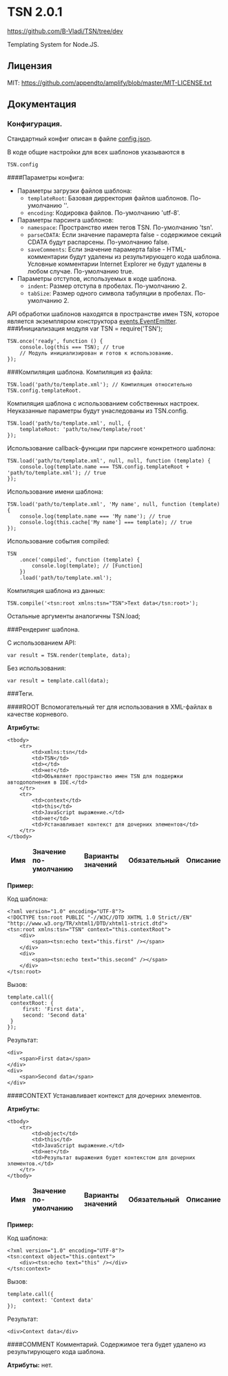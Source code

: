 # TSN 2.0.1 #
https://github.com/B-Vladi/TSN/tree/dev

Templating System for Node.JS.

## Лицензия
MIT: https://github.com/appendto/amplify/blob/master/MIT-LICENSE.txt

## Документация
### Конфигурация.

Стандартный конфиг описан в файле <a href="https://github.com/B-Vladi/TSN/blob/dev/config.json">config.json</a>.

В коде общие настройки для всех шаблонов указываются в

	TSN.config

####Параметры конфига:

* Параметры загрузки файлов шаблона:
  * `templateRoot`: Базовая дирректория файлов шаблонов. По-умолчанию ''.
  * `encoding`: Кодировка файлов. По-умолчанию 'utf-8'.
* Параметры парсинга шаблонов:
  * `namespace`: Пространство имен тегов TSN. По-умолчанию 'tsn'.
  * `parseCDATA`: Если значение парамерта false - содержимое секций CDATA будут распарсены. По-умолчанию false.
  * `saveComments`: Если значение парамерта false - HTML-комментарии будут удалены из результирующего кода шаблона. Условные комментарии Internet Explorer не будут удалены в любом случае.  По-умолчанию true.
* Параметры отступов, используемых в коде шаблона.
  * `indent`: Размер отступа в пробелах. По-умолчанию 2.
  * `tabSize`: Размер одного символа табуляции в пробелах. По-умолчанию 2.


API обработки шаблонов находятся в пространстве имен TSN, которое является экземпляром конструктора <a href="http://nodejs.org/api/events.html#events_class_events_eventemitter">events.EventEmitter</a>.
###Инициализация модуля
	var TSN = require('TSN');

	TSN.once('ready', function () {
		console.log(this === TSN); // true
		// Модуль инициализирован и готов к использованию.
	});

###Компиляция шаблона.
Компиляция из файла:

	TSN.load('path/to/template.xml'); // Компиляция относительно TSN.config.templateRoot.

Компиляция шаблона с использованием собственных настроек. Неуказанные параметры будут унаследованы из TSN.config.

	TSN.load('path/to/template.xml', null, {
		templateRoot: 'path/to/new/template/root'
	});

Использование callback-функции при парсинге конкретного шаблона:

	TSN.load('path/to/template.xml', null, null, function (template) {
		console.log(template.name === TSN.config.templateRoot + 'path/to/template.xml'); // true
	});

Использование имени шаблона:

	TSN.load('path/to/template.xml', 'My name', null, function (template) {
		console.log(template.name === 'My name'); // true
		console.log(this.cache['My name'] === template); // true
	});

Использование события compiled:

	TSN
		.once('compiled', function (template) {
			console.log(template); // [Function]
		})
		.load('path/to/template.xml');

Компиляция шаблона из данных:

	TSN.compile('<tsn:root xmlns:tsn="TSN">Text data</tsn:root>');

Остальные аргументы аналогичны TSN.load;

###Рендеринг шаблона.

С использованием API:

	var result = TSN.render(template, data);

Без использования:

	var result = template.call(data);

###Теги.

####ROOT
Вспомогательный тег для использования в XML-файлах в качестве корневого.

<b>Атрибуты:</b>
<table>
	<thead>
		<tr>
			<td><b>Имя</b></td>
			<td><b>Значение по-умолчанию</b></td>
			<td><b>Варианты значений</b></td>
			<td><b>Обязательный</b></td>
			<td><b>Описание</b></td>
		</tr>
	</thead>

	<tbody>
		<tr>
			<td>xmlns:tsn</td>
			<td>TSN</td>
			<td></td>
			<td>нет</td>
			<td>Объявляет пространство имен TSN для поддержки автодополнения в IDE.</td>
		</tr>
		<tr>
			<td>context</td>
			<td>this</td>
			<td>JavaScript выражение.</td>
			<td>нет</td>
			<td>Устанавливает контекст для дочерних элементов</td>
		</tr>
	</tbody>
</table>

<b>Пример:</b>

Код шаблона:

	<?xml version="1.0" encoding="UTF-8"?>
	<!DOCTYPE tsn:root PUBLIC "-//W3C//DTD XHTML 1.0 Strict//EN" "http://www.w3.org/TR/xhtml1/DTD/xhtml1-strict.dtd">
	<tsn:root xmlns:tsn="TSN" context="this.contextRoot">
		<div>
			<span><tsn:echo text="this.first" /></span>
		</div>
		<div>
			<span><tsn:echo text="this.second" /></span>
		</div>
	</tsn:root>

Вызов:

	template.call({
	 contextRoot: {
		 first: 'First data',
		 second: 'Second data'
	 }
	});

Результат:

	<div>
		<span>First data</span>
	</div>
	<div>
		<span>Second data</span>
	</div>

####CONTEXT
Устанавливает контекст для дочерних элементов.

<b>Атрибуты:</b>
<table>
	<thead>
		<tr>
			<td><b>Имя</b></td>
			<td><b>Значение по-умолчанию</b></td>
			<td><b>Варианты значений</b></td>
			<td><b>Обязательный</b></td>
			<td><b>Описание</b></td>
		</tr>
	</thead>

	<tbody>
		<tr>
			<td>object</td>
			<td>this</td>
			<td>JavaScript выражение.</td>
			<td>нет</td>
			<td>Результат выражения будет контекстом для дочерних элементов.</td>
		</tr>
	</tbody>
</table>

<b>Пример:</b>

Код шаблона:

	<?xml version="1.0" encoding="UTF-8"?>
	<tsn:context object="this.context">
		<div><tsn:echo text="this" /></div>
	</tsn:context>

Вызов:

	template.call({
		 context: 'Context data'
	});

Результат:

	<div>Context data</div>

####COMMENT
Комментарий. Содержимое тега будет удалено из результирующего кода шаблона.

<b>Атрибуты:</b> нет.